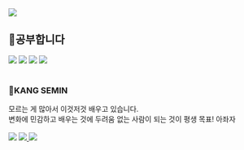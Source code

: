 <img src = "https://user-images.githubusercontent.com/80025304/150679371-a779d8a2-9f08-4d9c-8489-9e4d0a1a0e61.JPG"/>
  
 ## 🔻공부합니다
<img src="https://img.shields.io/badge/Python-FF8000?style=flat-square&logo=Python&logoColor=white"/></a>
<img src="https://img.shields.io/badge/BioPython-80FF00?style=flat-square&logo=Python&logoColor=white"/></a>
<img src="https://img.shields.io/badge/c++-8000FF?style=flat-square&logo=c%2B%2B&logoColor=white"/></a>
<img src="https://img.shields.io/badge/JavaScript-F7DF1E?style=flat-square&logo=JavaScript&logoColor=white"/></a></br></br>

### 🔻KANG SEMIN
  <a> 모르는 게 많아서 이것저것 배우고 있습니다.</br>
  <a> 변화에 민감하고 배우는 것에 두려움 없는 사람이 되는 것이 평생 목표! 아좌자</a></br></br>
  <a href="https://www.instagram.com/smiwadler/"><img src="https://img.shields.io/badge/INSTA-smiwadler-pink"/></a>
<a href = "https://velog.io/@seeminglly"><img src = "https://img.shields.io/badge/VELOG-seeminglly-pink"/>
<a href ="https://continuous-space-33e.notion.site/JavaScript-bdcf024b44ae434687c9de181e9e5c55"/><img src = "https://img.shields.io/badge/NOTION-JS-pink"/>


  
  
<!--
**seeminglly/seeminglly** is a ✨ _special_ ✨ repository because its `README.md` (this file) appears on your GitHub profile.

Here are some ideas to get you started:

- 🔭 I’m currently working on ...
- 🌱 I’m currently learning ...
- 👯 I’m looking to collaborate on ...
- 🤔 I’m looking for help with ...
- 💬 Ask me about ...
- 📫 How to reach me: ...
- 😄 Pronouns: ...
- ⚡ Fun fact: ...
-->
